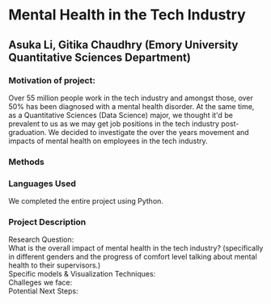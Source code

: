 # Mental Health in the Tech Industry
## Asuka Li, Gitika Chaudhry (Emory University Quantitative Sciences Department)

### Motivation of project:
Over 55 million people work in the tech industry and amongst those, over 50% has been diagnosed with a mental health disorder. At the same time, as a Quantitative Sciences (Data Science) major, we thought it'd be prevalent to us as we may get job positions in the tech industry post-graduation. We decided to investigate the over the years movement and impacts of mental health on employees in the tech industry.

### Methods

### Languages Used
We completed the entire project using Python.

### Project Description
Research Question:  
What is the overall impact of mental health in the tech industry? (specifically in different genders and the progress of comfort level talking about mental health to their supervisors.)  
Specific models & Visualization Techniques:  
Challeges we face:  
Potential Next Steps:  


